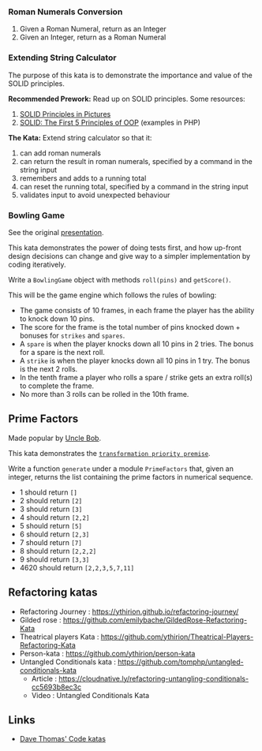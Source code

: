 ### Roman Numerals Conversion

1. Given a Roman Numeral, return as an Integer
1. Given an Integer, return as a Roman Numeral

### Extending String Calculator

The purpose of this kata is to demonstrate the importance and value of the SOLID principles.

**Recommended Prework:** Read up on SOLID principles. Some resources:
1. [SOLID Principles in Pictures](https://medium.com/backticks-tildes/the-s-o-l-i-d-principles-in-pictures-b34ce2f1e898)
2. [SOLID: The First 5 Principles of OOP](https://www.digitalocean.com/community/conceptual_articles/s-o-l-i-d-the-first-five-principles-of-object-oriented-design) (examples in PHP)

**The Kata:** Extend string calculator so that it:
1. can add roman numerals
1. can return the result in roman numerals, specified by a command in the string input
1. remembers and adds to a running total
1. can reset the running total, specified by a command in the string input
1. validates input to avoid unexpected behaviour

### Bowling Game
See the original [presentation](http://butunclebob.com/ArticleS.UncleBob.TheBowlingGameKata).

This kata demonstrates the power of doing tests first, and how up-front design decisions can change
and give way to a simpler implementation by coding iteratively.

Write a `BowlingGame` object with methods `roll(pins)` and `getScore()`.

This will be the game engine which follows the rules of bowling:

* The game consists of 10 frames, in each frame the player has the ability to knock down 10 pins.
* The score for the frame is the total number of pins knocked down + bonuses for `strikes` and `spares`.
* A `spare` is when the player knocks down all 10 pins in 2 tries. The bonus for a spare is the next roll.
* A `strike` is when the player knocks down all 10 pins in 1 try. The bonus is the next 2 rolls.
* In the tenth frame a player who rolls a spare / strike gets an extra roll(s) to complete the frame.
* No more than 3 rolls can be rolled in the 10th frame.

## Prime Factors
Made popular by [Uncle Bob](http://butunclebob.com/ArticleS.UncleBob.ThePrimeFactorsKata).

This kata demonstrates the [`transformation priority premise`](https://en.wikipedia.org/wiki/Transformation_Priority_Premise).

Write a function `generate` under a module `PrimeFactors` that, given an integer, returns the list
containing the prime factors in numerical sequence.

* 1 should return `[]`
* 2 should return `[2]`
* 3 should return `[3]`
* 4 should return `[2,2]`
* 5 should return `[5]`
* 6 should return `[2,3]`
* 7 should return `[7]`
* 8 should return `[2,2,2]`
* 9 should return `[3,3]`
* 4620 should return `[2,2,3,5,7,11]`

## Refactoring katas

 * Refactoring Journey : https://ythirion.github.io/refactoring-journey/
 * Gilded rose : https://github.com/emilybache/GildedRose-Refactoring-Kata
 * Theatrical players Kata : https://github.com/ythirion/Theatrical-Players-Refactoring-Kata
 * Person-kata : https://github.com/ythirion/person-kata
 * Untangled Conditionals kata : https://github.com/tomphp/untangled-conditionals-kata
   * Article : https://cloudnative.ly/refactoring-untangling-conditionals-cc5693b8ec3c
   * Video : Untangled Conditionals Kata


## Links

- [Dave Thomas' Code katas](http://codekata.com/)
